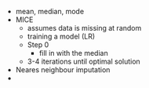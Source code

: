 - mean, median, mode
- MICE
	- assumes data is missing at random
	- training a model (LR)
	- Step 0 
		- fill in with the median
	- 3-4 iterations until optimal solution
- Neares neighbour imputation
- 